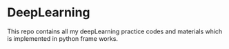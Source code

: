 # DeepLearning
This repo contains all my deepLearning practice codes and materials which is implemented in python frame works.
